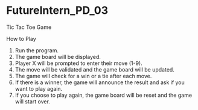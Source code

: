 # FutureIntern_PD_03
Tic Tac Toe Game


How to Play

1. Run the program.
2. The game board will be displayed.
3. Player X will be prompted to enter their move (1-9).
4. The move will be validated and the game board will be updated.
5. The game will check for a win or a tie after each move.
6. If there is a winner, the game will announce the result and ask if you want to play again.
7. If you choose to play again, the game board will be reset and the game will start over.
